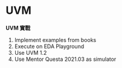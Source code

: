 # UVM
**UVM 實戰**

1. Implement examples from books
2. Execute on EDA Playground
3. Use UVM 1.2
4. Use Mentor Questa 2021.03 as simulator
